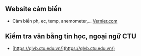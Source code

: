 ## Website cảm biến

* Cảm biến ph, ec, temp, anemometer,... [Vernier.com](http://vernier.com)

## Kiểm tra văn bằng tin học, ngoại ngữ CTU

* [https://qlvb.ctu.edu.vn/](https://qlvb.ctu.edu.vn/)